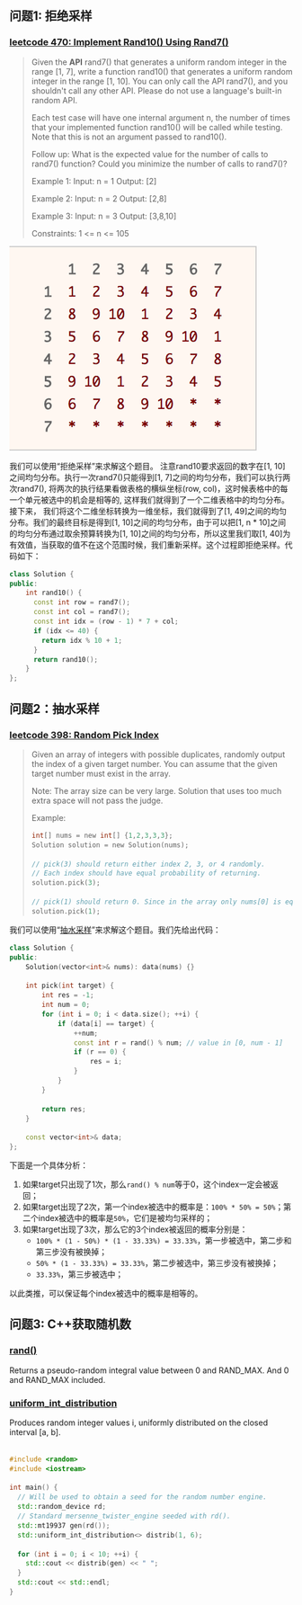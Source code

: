 ## 问题1: 拒绝采样

### [leetcode 470: Implement Rand10() Using Rand7()](https://leetcode.com/problems/implement-rand10-using-rand7/)

> Given the **API** rand7() that generates a uniform random integer in the range [1, 7], write a function rand10() that generates a uniform random integer in the range [1, 10]. You can only call the API rand7(), and you shouldn't call any other API. Please do not use a language's built-in random API.
>
> Each test case will have one internal argument n, the number of times that your implemented function rand10() will be called while testing. Note that this is not an argument passed to rand10().
>
> Follow up:
> What is the expected value for the number of calls to rand7() function?
> Could you minimize the number of calls to rand7()?
>
> Example 1:
> Input: n = 1
> Output: [2]
>
> Example 2:
> Input: n = 2
> Output: [2,8]
>
> Example 3:
> Input: n = 3
> Output: [3,8,10]
>
> Constraints:
> 1 <= n <= 105

![Fig 1. 二维随机表格分布](table.png)

<!-- more -->

我们可以使用“拒绝采样”来求解这个题目。 注意rand10要求返回的数字在[1, 10]之间均匀分布。执行一次rand7()只能得到[1, 7]之间的均匀分布，我们可以执行两次rand7(), 将两次的执行结果看做表格的横纵坐标(row, col)，这时候表格中的每一个单元被选中的机会是相等的, 这样我们就得到了一个二维表格中的均匀分布。接下来， 我们将这个二维坐标转换为一维坐标，我们就得到了[1, 49]之间的均匀分布。我们的最终目标是得到[1, 10]之间的均匀分布，由于可以把[1, n * 10]之间的均匀分布通过取余预算转换为[1, 10]之间的均匀分布，所以这里我们取[1, 40]为有效值，当获取的值不在这个范围时候，我们重新采样。这个过程即拒绝采样。代码如下：
```c++
class Solution {
public:
    int rand10() {
      const int row = rand7();
      const int col = rand7();
      const int idx = (row - 1) * 7 + col;
      if (idx <= 40) {
        return idx % 10 + 1;
      }
      return rand10();
    }
};
```

## 问题2：抽水采样
### [leetcode 398: Random Pick Index](https://leetcode.com/problems/random-pick-index/)
> Given an array of integers with possible duplicates, randomly output the index of a given target number. You can assume that the given target number must exist in the array.
>
> Note:
> The array size can be very large. Solution that uses too much extra space will not pass the judge.
>
> Example:
> ```c
> int[] nums = new int[] {1,2,3,3,3};
> Solution solution = new Solution(nums);
>
> // pick(3) should return either index 2, 3, or 4 randomly.
> // Each index should have equal probability of returning.
> solution.pick(3);
>
> // pick(1) should return 0. Since in the array only nums[0] is equal to 1.
> solution.pick(1);
> ```

我们可以使用“[抽水采样](https://zh.wikipedia.org/wiki/%E6%B0%B4%E5%A1%98%E6%8A%BD%E6%A8%A3)”来求解这个题目。我们先给出代码：

```c++
class Solution {
public:
    Solution(vector<int>& nums): data(nums) {}

    int pick(int target) {
        int res = -1;
        int num = 0;
        for (int i = 0; i < data.size(); ++i) {
            if (data[i] == target) {
                ++num;
                const int r = rand() % num; // value in [0, num - 1]
                if (r == 0) {
                    res = i;
                }
            }
        }

        return res;
    }

    const vector<int>& data;
};
```

下面是一个具体分析：
1. 如果target只出现了1次，那么`rand() % num`等于0，这个index一定会被返回；
2. 如果target出现了2次，第一个index被选中的概率是：`100% * 50% = 50%`；第二个index被选中的概率是`50%`，它们是被均匀采样的；
3. 如果target出现了3次，那么它的3个index被返回的概率分别是：
   - `100% * (1 - 50%) * (1 - 33.33%) = 33.33%`，第一步被选中，第二步和第三步没有被换掉；
   - `50% * (1 - 33.33%) = 33.33%`，第二步被选中，第三步没有被换掉；
   - `33.33%`，第三步被选中；

以此类推，可以保证每个index被选中的概率是相等的。

## 问题3: C++获取随机数
### [rand()](https://en.cppreference.com/w/cpp/numeric/random/rand)
Returns a pseudo-random integral value between 0 and RAND_MAX. And 0 and RAND_MAX included.

### [uniform_int_distribution](https://en.cppreference.com/w/cpp/numeric/random/uniform_int_distribution)
Produces random integer values i, uniformly distributed on the closed interval [a, b].
```c++

#include <random>
#include <iostream>

int main() {
  // Will be used to obtain a seed for the random number engine.
  std::random_device rd;
  // Standard mersenne_twister_engine seeded with rd().
  std::mt19937 gen(rd());
  std::uniform_int_distribution<> distrib(1, 6);

  for (int i = 0; i < 10; ++i) {
    std::cout << distrib(gen) << " ";
  }
  std::cout << std::endl;
}
```
